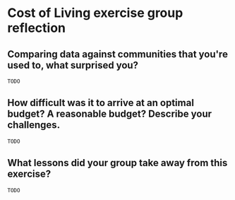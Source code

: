 # Cost of Living exercise group reflection

## Comparing data against communities that you're used to, what surprised you?

`TODO`

## How difficult was it to arrive at an optimal budget? A reasonable budget? Describe your challenges.

`TODO`

## What lessons did your group take away from this exercise?

`TODO`
